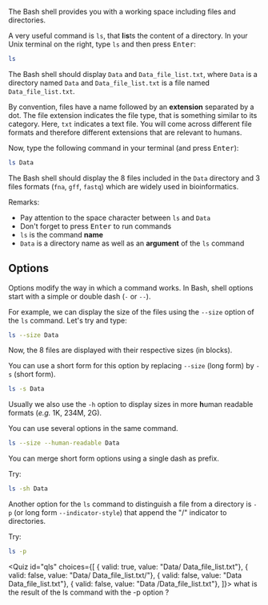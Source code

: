 <script>
import Alert from "components/Alert.svelte";
import Quiz from "components/Quiz.svelte";
import Execute from "components/Execute.svelte";
</script>

The Bash shell provides you with a working space including files and directories.

A very useful command is `ls`, that **l**i**s**ts the content of a directory.
In your Unix terminal on the right, type `ls` and then press <kbd>Enter</kbd>:

```bash
ls
```

The Bash shell should display `Data` and `Data_file_list.txt`, where `Data` is a directory named `Data` and `Data_file_list.txt` is a file named `Data_file_list.txt`.

By convention, files have a name followed by an **extension** separated by a dot. The file extension indicates the file type, that is something similar to its category. Here, `txt` indicates a text file.
You will come across different file formats and therefore different extensions that are relevant to humans.

Now, type the following command in your terminal (and press <kbd>Enter</kbd>):

```bash
ls Data
```

The Bash shell should display the 8 files included in the `Data` directory and 3 files formats (`fna`, `gff`, `fastq`) which are widely used in bioinformatics.

Remarks:

* Pay attention to the space character between `ls` and `Data`
* Don't forget to press <kbd>Enter</kbd> to run commands
* `ls` is the command **name**
* `Data` is a directory name as well as an **argument** of the `ls` command

## Options

Options modify the way in which a command works.
In Bash, shell options start with a simple or double dash (`-` or `--`).

For example, we can display the size of the files using the `--size` option of the `ls` command. 
Let's try and type: 

```bash
ls --size Data
```

Now, the 8 files are displayed with their respective sizes (in blocks). 

You can use a short form for this option by replacing `--size` (long form) by `-s` (short form).

```bash
ls -s Data
```

Usually we also use the `-h` option to display sizes in more **h**uman readable formats (_e.g._ 1K, 234M, 2G). 

You can use several options in the same command.

```bash
ls --size --human-readable Data
```

You can merge short form options using a single dash as prefix.

Try:

```bash
ls -sh Data
```

Another option for the `ls` command to distinguish a file from a directory is `-p` (or long form `--indicator-style`) that append the "/" indicator to directories.

Try: 

```bash
ls -p
```

<Quiz id="qls" choices={[
	{ valid: true, value: "Data/  Data_file_list.txt"},
	{ valid: false, value: "Data/  Data_file_list.txt/"},
  { valid: false, value: "Data  Data_file_list.txt"},
  { valid: false, value: "Data  /Data_file_list.txt"},
]}>
	<span slot="prompt">
		what is the result of the ls command with the -p option ?
	</span>
</Quiz>


